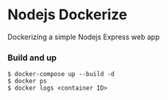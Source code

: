 # Nodejs Dockerize
Dockerizing a simple Nodejs Express web app

### Build and up
```
$ docker-compose up --build -d
$ docker ps
$ docker logs <container ID>
```